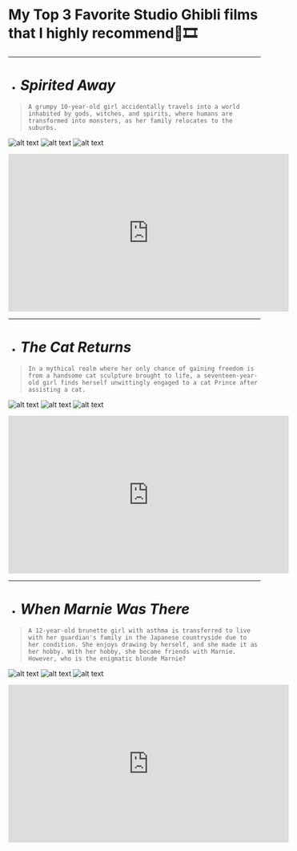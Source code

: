 # **My Top 3 Favorite Studio Ghibli films that I highly recommend**🎥🎞️

---

- # *Spirited Away*
>`A grumpy 10-year-old girl accidentally travels into a world inhabited by gods, witches, and spirits, where humans are transformed into monsters, as her family relocates to the suburbs.`

![alt text](https://i.pinimg.com/564x/72/b4/c6/72b4c6542c67d79ef36e22a8ae17eee7.jpg) 
![alt text](https://i.pinimg.com/564x/71/1b/08/711b08bb00f02377dc0565b01b7d014f.jpg)
![alt text](https://i.pinimg.com/564x/b4/68/10/b468101f1cac1af5afd492c79026607f.jpg)
<iframe width="560" height="315" src="https://www.youtube.com/embed/ByXuk9QqQkk" title="YouTube video player" frameborder="0" allow="accelerometer; autoplay; clipboard-write; encrypted-media; gyroscope; picture-in-picture" allowfullscreen></iframe>

---

- # *The Cat Returns* 
>`In a mythical realm where her only chance of gaining freedom is from a handsome cat sculpture brought to life, a seventeen-year-old girl finds herself unwittingly engaged to a cat Prince after assisting a cat.`

![alt text](https://i.pinimg.com/564x/b2/54/57/b254578eefdb2102cec83249cb925653.jpg) 
![alt text](https://i.pinimg.com/564x/fb/b0/94/fbb09423f204202c8bc0e1a1e5f1932f.jpg) 
![alt text](https://i.pinimg.com/564x/7c/ab/3d/7cab3dc315f4e41b085519447977632b.jpg)    
<iframe width="560" height="315" src="https://www.youtube.com/embed/Gp-H_YOcYTM" title="YouTube video player" frameborder="0" allow="accelerometer; autoplay; clipboard-write; encrypted-media; gyroscope; picture-in-picture" allowfullscreen></iframe>

---

- # *When Marnie Was There*
>`A 12-year-old brunette girl with asthma is transferred to live with her guardian's family in the Japanese countryside due to her condition. She enjoys drawing by herself, and she made it as her hobby. With her hobby, she became friends with Marnie. However, who is the enigmatic blonde Marnie?` 

![alt text](https://i.pinimg.com/564x/06/01/ba/0601ba551c71a84ff3c74650e327cd8a.jpg) 
![alt text](https://i.pinimg.com/564x/5f/36/20/5f36201f112ea0fecc5c6262097bd100.jpg) 
![alt text](https://i.pinimg.com/564x/0f/95/cc/0f95ccb2729f0a66ada9b12e162bad27.jpg)
<iframe width="560" height="315" src="https://www.youtube.com/embed/jjmrxqcQdYg" title="YouTube video player" frameborder="0" allow="accelerometer; autoplay; clipboard-write; encrypted-media; gyroscope; picture-in-picture" allowfullscreen></iframe>
